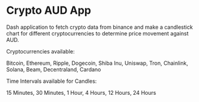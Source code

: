 # Crypto AUD App

Dash application to fetch crypto data from binance and make a candlestick chart for different cryptocurrencies to determine price movement against AUD. 

Cryptocurrencies available:

Bitcoin, Ethereum, Ripple, Dogecoin, Shiba Inu, Uniswap, Tron, Chainlink, Solana, Beam, Decentraland, Cardano

Time Intervals available for Candles:

15 Minutes, 30 Minutes, 1 Hour, 4 Hours, 12 Hours, 24 Hours

